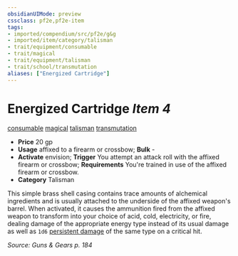 ```yaml
---
obsidianUIMode: preview
cssclass: pf2e,pf2e-item
tags:
- imported/compendium/src/pf2e/g&g
- imported/item/category/talisman
- trait/equipment/consumable
- trait/magical
- trait/equipment/talisman
- trait/school/transmutation
aliases: ["Energized Cartridge"]
---
```

# Energized Cartridge *Item 4*  
[consumable](consumable.md)  [magical](magical.md)  [talisman](talisman.md)  [transmutation](transmutation.md)  

- **Price** 20 gp
- **Usage** affixed to a firearm or crossbow; **Bulk** -
- **Activate** envision; **Trigger** You attempt an attack roll with the affixed firearm or crossbow; **Requirements** You're trained in use of the affixed firearm or crossbow.
- **Category** Talisman

This simple brass shell casing contains trace amounts of alchemical ingredients and is usually attached to the underside of the affixed weapon's barrel. When activated, it causes the ammunition fired from the affixed weapon to transform into your choice of acid, cold, electricity, or fire, dealing damage of the appropriate energy type instead of its usual damage as well as `1d6` [persistent damage](conditions.md#Persistent%20Damage) of the same type on a critical hit.

*Source: Guns & Gears p. 184*